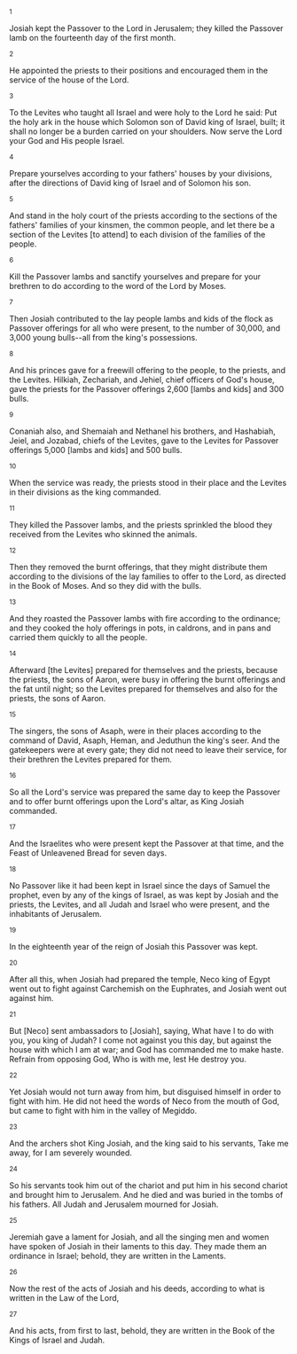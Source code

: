<sup>1</sup> 

Josiah kept the Passover to the Lord in Jerusalem; they killed the Passover lamb on the fourteenth day of the first month. 

<sup>2</sup> 

He appointed the priests to their positions and encouraged them in the service of the house of the Lord. 

<sup>3</sup> 

To the Levites who taught all Israel and were holy to the Lord he said: Put the holy ark in the house which Solomon son of David king of Israel, built; it shall no longer be a burden carried on your shoulders. Now serve the Lord your God and His people Israel. 

<sup>4</sup> 

Prepare yourselves according to your fathers' houses by your divisions, after the directions of David king of Israel and of Solomon his son. 

<sup>5</sup> 

And stand in the holy court of the priests according to the sections of the fathers' families of your kinsmen, the common people, and let there be a section of the Levites [to attend] to each division of the families of the people. 

<sup>6</sup> 

Kill the Passover lambs and sanctify yourselves and prepare for your brethren to do according to the word of the Lord by Moses. 

<sup>7</sup> 

Then Josiah contributed to the lay people lambs and kids of the flock as Passover offerings for all who were present, to the number of 30,000, and 3,000 young bulls--all from the king's possessions. 

<sup>8</sup> 

And his princes gave for a freewill offering to the people, to the priests, and the Levites. Hilkiah, Zechariah, and Jehiel, chief officers of God's house, gave the priests for the Passover offerings 2,600 [lambs and kids] and 300 bulls. 

<sup>9</sup> 

Conaniah also, and Shemaiah and Nethanel his brothers, and Hashabiah, Jeiel, and Jozabad, chiefs of the Levites, gave to the Levites for Passover offerings 5,000 [lambs and kids] and 500 bulls. 

<sup>10</sup> 

When the service was ready, the priests stood in their place and the Levites in their divisions as the king commanded. 

<sup>11</sup> 

They killed the Passover lambs, and the priests sprinkled the blood they received from the Levites who skinned the animals. 

<sup>12</sup> 

Then they removed the burnt offerings, that they might distribute them according to the divisions of the lay families to offer to the Lord, as directed in the Book of Moses. And so they did with the bulls. 

<sup>13</sup> 

And they roasted the Passover lambs with fire according to the ordinance; and they cooked the holy offerings in pots, in caldrons, and in pans and carried them quickly to all the people. 

<sup>14</sup> 

Afterward [the Levites] prepared for themselves and the priests, because the priests, the sons of Aaron, were busy in offering the burnt offerings and the fat until night; so the Levites prepared for themselves and also for the priests, the sons of Aaron. 

<sup>15</sup> 

The singers, the sons of Asaph, were in their places according to the command of David, Asaph, Heman, and Jeduthun the king's seer. And the gatekeepers were at every gate; they did not need to leave their service, for their brethren the Levites prepared for them. 

<sup>16</sup> 

So all the Lord's service was prepared the same day to keep the Passover and to offer burnt offerings upon the Lord's altar, as King Josiah commanded. 

<sup>17</sup> 

And the Israelites who were present kept the Passover at that time, and the Feast of Unleavened Bread for seven days. 

<sup>18</sup> 

No Passover like it had been kept in Israel since the days of Samuel the prophet, even by any of the kings of Israel, as was kept by Josiah and the priests, the Levites, and all Judah and Israel who were present, and the inhabitants of Jerusalem. 

<sup>19</sup> 

In the eighteenth year of the reign of Josiah this Passover was kept. 

<sup>20</sup> 

After all this, when Josiah had prepared the temple, Neco king of Egypt went out to fight against Carchemish on the Euphrates, and Josiah went out against him. 

<sup>21</sup> 

But [Neco] sent ambassadors to [Josiah], saying, What have I to do with you, you king of Judah? I come not against you this day, but against the house with which I am at war; and God has commanded me to make haste. Refrain from opposing God, Who is with me, lest He destroy you. 

<sup>22</sup> 

Yet Josiah would not turn away from him, but disguised himself in order to fight with him. He did not heed the words of Neco from the mouth of God, but came to fight with him in the valley of Megiddo. 

<sup>23</sup> 

And the archers shot King Josiah, and the king said to his servants, Take me away, for I am severely wounded. 

<sup>24</sup> 

So his servants took him out of the chariot and put him in his second chariot and brought him to Jerusalem. And he died and was buried in the tombs of his fathers. All Judah and Jerusalem mourned for Josiah. 

<sup>25</sup> 

Jeremiah gave a lament for Josiah, and all the singing men and women have spoken of Josiah in their laments to this day. They made them an ordinance in Israel; behold, they are written in the Laments. 

<sup>26</sup> 

Now the rest of the acts of Josiah and his deeds, according to what is written in the Law of the Lord, 

<sup>27</sup> 

And his acts, from first to last, behold, they are written in the Book of the Kings of Israel and Judah.